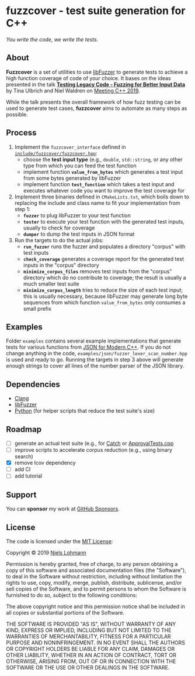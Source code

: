 # fuzzcover - test suite generation for C++

*You write the code, we write the tests.*

## About

**Fuzzcover** is a set of utilities to use [libFuzzer](http://libfuzzer.info) to generate tests to achieve a high function coverage of code of your choice. It bases on the ideas presented in the talk [**Testing Legacy Code - Fuzzing for Better Input Data**](https://meetingcpp.com/mcpp/slides/2019/Testing%20Legacy%20Code%20-%20Fuzzing%20for%20Better%20Input%20Data.pdf) by Tina Ulbrich and Niel Waldren on [Meeting C++ 2019](https://meetingcpp.com/2019/).

While the talk presents the overall framework of how fuzz testing can be used to generate test cases, **fuzzcover** aims to automate as many steps as possible.

## Process

1. Implement the `fuzzcover_interface` defined in [`include/fuzzcover/fuzzcover.hpp`](https://github.com/nlohmann/fuzzcover/blob/master/include/fuzzcover/fuzzcover.hpp):
	- choose the **test input type** (e.g., `double`, `std::string`, or any other type from which you can feed the test function
	- implement function **`value_from_bytes`** which generates a test input from some bytes generated by libFuzzer
	- implement function **`test_function`** which takes a test input and executes whatever code you want to improve the test coverage for
2. Implement three binaries defined in `CMakeLists.txt`, which boils down to replacing the include and class name to fit your implementation from step 1:
	- **`fuzzer`** to plug libFuzzer to your test function
	- **`tester`** to execute your test function with the generated test inputs, usually to check for coverage
	- **`dumper`** to dump the test inputs in JSON format
3. Run the targets to do the actual jobs:
	- **`run_fuzzer`** runs the fuzzer and populates a directory "corpus" with test inputs
	- **`check_coverage`** generates a coverage report for the generated test inputs in the "corpus" directory
	- **`minimize_corpus_files`** removes test inputs from the "corpus" directory which do no contribute to coverage; the result is usually a much smaller test suite
	- **`minimize_corpus_length`** tries to reduce the size of each test input; this is usually necessary, because libFuzzer may generate long byte sequences from which function `value_from_bytes` only consumes a small prefix

## Examples

Folder `examples` contains several example implementations that generate tests for various functions from [JSON for Modern C++](https://github.com/nlohmann/json). If you do not change anything in the code, `examples/json/fuzzer_lexer_scan_number.hpp` is used and ready to go. Running the targets in step 3 above will generate enough strings to cover all lines of the number parser of the JSON library.

## Dependencies

- [Clang](http://clang.llvm.org)
- [libFuzzer](http://libfuzzer.info)
- [Python](https://www.python.org) (for helper scripts that reduce the test suite's size)

## Roadmap

- [ ] generate an actual test suite (e.g., for [Catch](https://github.com/catchorg/Catch2) or [ApprovalTests.cpp](https://github.com/approvals/ApprovalTests.cpp)
- [ ] improve scripts to accelerate corpus reduction (e.g., using binary search)
- [x] remove lcov dependency
- [ ] add CI
- [ ] add tutorial

## Support

You can **sponsor** my work at [GitHub Sponsors](https://github.com/sponsors/nlohmann).

## License

The code is licensed under the [MIT License](http://opensource.org/licenses/MIT):

Copyright © 2019 [Niels Lohmann](http://nlohmann.me/)

Permission is hereby granted, free of charge, to any person obtaining a copy of this software and associated documentation files (the "Software"), to deal in the Software without restriction, including without limitation the rights to use, copy, modify, merge, publish, distribute, sublicense, and/or sell copies of the Software, and to permit persons to whom the Software is furnished to do so, subject to the following conditions:

The above copyright notice and this permission notice shall be included in all copies or substantial portions of the Software.

THE SOFTWARE IS PROVIDED "AS IS", WITHOUT WARRANTY OF ANY KIND, EXPRESS OR IMPLIED, INCLUDING BUT NOT LIMITED TO THE WARRANTIES OF MERCHANTABILITY, FITNESS FOR A PARTICULAR PURPOSE AND NONINFRINGEMENT. IN NO EVENT SHALL THE AUTHORS OR COPYRIGHT HOLDERS BE LIABLE FOR ANY CLAIM, DAMAGES OR OTHER LIABILITY, WHETHER IN AN ACTION OF CONTRACT, TORT OR OTHERWISE, ARISING FROM, OUT OF OR IN CONNECTION WITH THE SOFTWARE OR THE USE OR OTHER DEALINGS IN THE SOFTWARE.